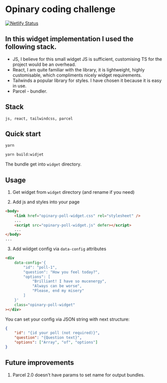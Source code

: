# Opinary coding challenge

[![Netlify Status](https://api.netlify.com/api/v1/badges/614b3672-f5fe-44a2-975d-d9eb7e289019/deploy-status)](https://app.netlify.com/sites/peppy-gnome-00c257/deploys)

## In this widget implementation I used the following stack.

-   JS, I believe for this small widget JS is sufficient, customising TS for the project would be an overhead.
-   React, I am quite familiar with the library, it is lightweight, highly customisable, which compliments nicely widget requirements.
-   Tailwinds a popular library for styles. I have chosen it because it is easy in use.
-   Parcel - bundler.

## Stack

`js, react, tailwindcss, parcel`

## Quick start

```cmd
yarn

yarn build:widjet
```

The bundle get into `widget` directory.

## Usage

1. Get widget from `widget` directory (and rename if you need)

2. Add js and styles into your page

```html
<body>
    <link href="opinary-poll-widget.css" rel="stylesheet" />
    ...
    <script src="opinary-poll-widget.js" defer></script>
    ...
</body>
...
```

3. Add wiidget config via `data-config` attributes

```html
<div
    data-config='{
        "id": "poll-1",
        "question": "How you feel today?",
        "options": [
            "Brilliant! I have so mucenergy",
            "Always can be worse",
            "Please, end my misery"
        ]
    }'
    class="opinary-poll-widget"
></div>
```

You can set your config via JSON string with next structure:

```json
{
    "id": "{id your poll (not required)}",
    "question": "{Question text}",
    "options": ["Array", "of", "options"]
}
```

## Future improvements

1. Parcel 2.0 doesn't have params to set name for output bundles.
